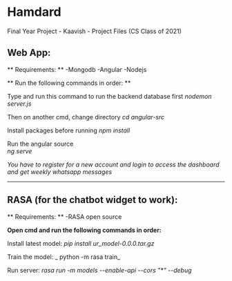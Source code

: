 # Hamdard
Final Year Project - Kaavish -  Project Files (CS Class of 2021)


## Web App:

** Requirements: **
-Mongodb
-Angular
-Nodejs

** Run the following commands in order: **

Type and run this command to run the backend database first
   _nodemon server.js_

Then on another cmd, change directory
    _cd angular-src_

Install packages before running
    _npm install_

Run the angular source  
     _ng serve_

*You have to register for a new account and login to access the dashboard and get weekly whatsapp messages*

--------------------------------------------------------------

## RASA (for the chatbot widget to work):

** Requirements: **
-RASA open source

**Open cmd and run the following commands in order:**

Install latest model:
    _pip install ur_model-0.0.0.tar.gz_

Train the model:
   _ python -m rasa train_

Run server:
    _rasa run -m models --enable-api --cors "*" --debug_
